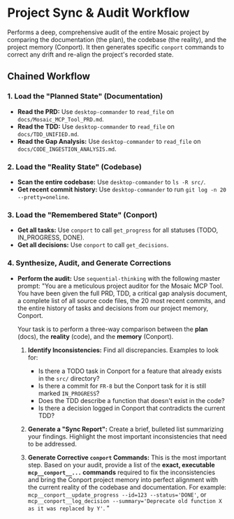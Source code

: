 # Project Sync & Audit Workflow

Performs a deep, comprehensive audit of the entire Mosaic project by comparing the documentation (the plan), the codebase (the reality), and the project memory (Conport). It then generates specific `conport` commands to correct any drift and re-align the project's recorded state.

## Chained Workflow

### 1. Load the "Planned State" (Documentation)
- **Read the PRD:** Use `desktop-commander` to `read_file` on `docs/Mosaic_MCP_Tool_PRD.md`.
- **Read the TDD:** Use `desktop-commander` to `read_file` on `docs/TDD_UNIFIED.md`.
- **Read the Gap Analysis:** Use `desktop-commander` to `read_file` on `docs/CODE_INGESTION_ANALYSIS.md`.

### 2. Load the "Reality State" (Codebase)
- **Scan the entire codebase:** Use `desktop-commander` to `ls -R src/`.
- **Get recent commit history:** Use `desktop-commander` to run `git log -n 20 --pretty=oneline`.

### 3. Load the "Remembered State" (Conport)
- **Get all tasks:** Use `conport` to call `get_progress` for all statuses (TODO, IN_PROGRESS, DONE).
- **Get all decisions:** Use `conport` to call `get_decisions`.

### 4. Synthesize, Audit, and Generate Corrections
- **Perform the audit:** Use `sequential-thinking` with the following master prompt:
    "You are a meticulous project auditor for the Mosaic MCP Tool. You have been given the full PRD, TDD, a critical gap analysis document, a complete list of all source code files, the 20 most recent commits, and the entire history of tasks and decisions from our project memory, Conport.

    Your task is to perform a three-way comparison between the **plan** (docs), the **reality** (code), and the **memory** (Conport).

    1.  **Identify Inconsistencies:** Find all discrepancies. Examples to look for:
        * Is there a TODO task in Conport for a feature that already exists in the `src/` directory?
        * Is there a commit for `FR-8` but the Conport task for it is still marked `IN_PROGRESS`?
        * Does the TDD describe a function that doesn't exist in the code?
        * Is there a decision logged in Conport that contradicts the current TDD?

    2.  **Generate a "Sync Report":** Create a brief, bulleted list summarizing your findings. Highlight the most important inconsistencies that need to be addressed.

    3.  **Generate Corrective `conport` Commands:** This is the most important step. Based on your audit, provide a list of the **exact, executable `mcp__conport__...` commands** required to fix the inconsistencies and bring the Conport project memory into perfect alignment with the current reality of the codebase and documentation. For example: `mcp__conport__update_progress --id=123 --status='DONE'`, or `mcp__conport__log_decision --summary='Deprecate old function X as it was replaced by Y'`. "